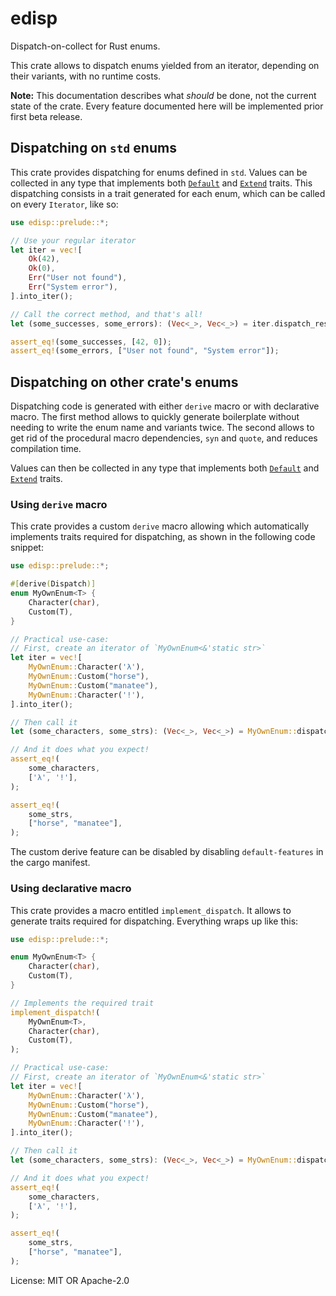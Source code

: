 # edisp

Dispatch-on-collect for Rust enums.

This crate allows to dispatch enums
yielded from an iterator, depending on their variants, with no runtime
costs.

**Note:** This documentation describes what *should* be done, not the
current state of the crate. Every feature documented here will be
implemented prior first beta release.

## Dispatching on `std` enums

This crate provides dispatching for enums defined in `std`. Values can be
collected in any type that implements both [`Default`] and [`Extend`]
traits. This dispatching consists in a trait generated for each enum,
which can be called on every `Iterator`, like so:

```rust
use edisp::prelude::*;

// Use your regular iterator
let iter = vec![
    Ok(42),
    Ok(0),
    Err("User not found"),
    Err("System error"),
].into_iter();

// Call the correct method, and that's all!
let (some_successes, some_errors): (Vec<_>, Vec<_>) = iter.dispatch_result();

assert_eq!(some_successes, [42, 0]);
assert_eq!(some_errors, ["User not found", "System error"]);
```

## Dispatching on other crate's enums

Dispatching code is generated with either `derive` macro or with declarative
macro. The first method allows to quickly generate boilerplate without
needing to write the enum name and variants twice. The second allows to get
rid of the procedural macro dependencies, `syn` and `quote`, and reduces
compilation time.

Values can then be collected in any type that implements both [`Default`]
and [`Extend`] traits.

### Using `derive` macro

This crate provides a custom `derive` macro allowing which automatically
implements traits required for dispatching, as shown in the following code
snippet:

```rust
use edisp::prelude::*;

#[derive(Dispatch)]
enum MyOwnEnum<T> {
    Character(char),
    Custom(T),
}

// Practical use-case:
// First, create an iterator of `MyOwnEnum<&'static str>`
let iter = vec![
    MyOwnEnum::Character('λ'),
    MyOwnEnum::Custom("horse"),
    MyOwnEnum::Custom("manatee"),
    MyOwnEnum::Character('!'),
].into_iter();

// Then call it
let (some_characters, some_strs): (Vec<_>, Vec<_>) = MyOwnEnum::dispatch(iter);

// And it does what you expect!
assert_eq!(
    some_characters,
    ['λ', '!'],
);

assert_eq!(
    some_strs,
    ["horse", "manatee"],
);
```

The custom derive feature can be disabled by disabling `default-features`
in the cargo manifest.

### Using declarative macro

This crate provides a macro entitled `implement_dispatch`. It allows to
generate traits required for dispatching. Everything wraps up like this:

```rust
use edisp::prelude::*;

enum MyOwnEnum<T> {
    Character(char),
    Custom(T),
}

// Implements the required trait
implement_dispatch!(
    MyOwnEnum<T>,
    Character(char),
    Custom(T),
);

// Practical use-case:
// First, create an iterator of `MyOwnEnum<&'static str>`
let iter = vec![
    MyOwnEnum::Character('λ'),
    MyOwnEnum::Custom("horse"),
    MyOwnEnum::Custom("manatee"),
    MyOwnEnum::Character('!'),
].into_iter();

// Then call it
let (some_characters, some_strs): (Vec<_>, Vec<_>) = MyOwnEnum::dispatch(iter);

// And it does what you expect!
assert_eq!(
    some_characters,
    ['λ', '!'],
);

assert_eq!(
    some_strs,
    ["horse", "manatee"],
);
```

[`Default`]: https://doc.rust-lang.org/std/default/trait.Default.html
[`Extend`]: https://doc.rust-lang.org/std/iter/trait.Extend.html

License: MIT OR Apache-2.0
